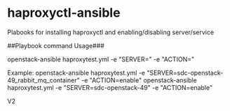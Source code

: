 # haproxyctl-ansible

Plabooks for installing haproxyctl and enabling/disabling server/service

##Playbook command Usage###

openstack-ansible haproxytest.yml -e "SERVER=" -e "ACTION="

Example:
openstack-ansible haproxytest.yml -e "SERVER=sdc-openstack-49_rabbit_mq_container" -e "ACTION=enable"
openstack-ansible haproxytest.yml -e "SERVER=sdc-openstack-49" -e "ACTION=enable"

V2
